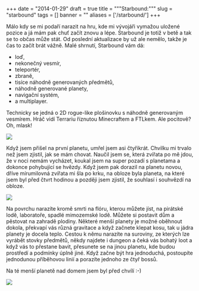 
+++
date = "2014-01-29"
draft = true
title = """Starbound:"""
slug = "starbound"
tags = []
banner = ""
aliases = ['/starbound/']
+++

Málo kdy se mi podaří narazit na hru, kde mi vývojáři vymažou uložené pozice a já mám pak chuť začít znovu a lépe. Starbound je totiž v betě a tak se to občas může stát. Od poslední aktualizace by už ale nemělo, takže je čas to začít brát vážně. Malé shrnutí, Starbound vám dá:

* loď,
* nekonečný vesmír,
* teleportér,
* zbraně,
* tisíce náhodně generovaných předmětů,
* náhodně generované planety,
* navigační systém,
* a multiplayer.

Technicky se jedná o 2D rogue-like plošinovku s náhodně generovaným vesmírem. Hráč vidí Terrariu říznutou Minecraftem a FTLkem. Ale pocitově? Oh, mlask!

![](/images/2014/Jan/2014_01_23_00005.jpg)

Když jsem přišel na první planetu, umřel jsem asi čtyřikrát. Chvilku mi trvalo než jsem zjistil, jak se mám chovat. Naučil jsem se, která zvířata po mě jdou, že v noci nemám vycházet, koukal jsem na super pozadí s planetama a dokonce pohybující se hvězdy. Když jsem pak dorazil na planetu novou, dříve mírumilovná zvířata mi šla po krku, na obloze byla planeta, na které jsem byl před čtvrt hodinou a později jsem zjistil, že souhlasí i souhvězdí na obloze.

![](/images/2014/Jan/2014_01_23_00002.jpg)

Na povrchu narazíte kromě smrti na flóru, kterou můžete jíst, na pirátské lodě, laboratoře, spadlé mimozemské lodě. Můžete si postavit dům a pěstovat na zahradě plodiny. Některé menší planety je možné oběhnout dokola, překvapí vás různá gravitace a když začnete klepat kosu, tak u jádra planety je docela teplo. Cestou k němu narazíte na suroviny, ze kterých lze vyrábět stovky předmětů, někdy najdete i dungeon a čeká vás bohatý loot a když vás to přestane bavit, přesunete se na jinou planetu, kde budou prostředí a podmínky úplně jiné. Když začne být hra jednoduchá, postoupíte jednodunou příběhovou linií a porazíte jednoho ze čtyř bossů.

Na té menší planetě nad domem jsem byl před chvílí :-)

![](/images/2014/Jan/2014_01_30_00003.jpg)


